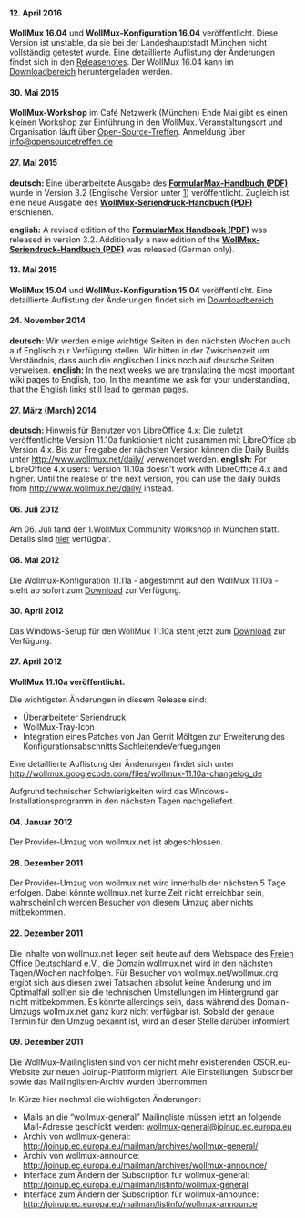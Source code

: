 
#### 12. April 2016

**WollMux 16.04** und **WollMux-Konfiguration 16.04** veröffentlicht.
Diese Version ist unstable, da sie bei der Landeshauptstadt München
nicht vollständig getestet wurde.
Eine detaillierte Auflistung der Änderungen findet sich in den [
Releasenotes](Releasenotes_16.04.md "wikilink").
Der WollMux 16.04 kann im [Downloadbereich](Download.md "wikilink")
heruntergeladen werden.

#### 30. Mai 2015

**WollMux-Workshop** im Café Netzwerk (München)
Ende Mai gibt es einen kleinen Workshop zur Einführung in den WollMux.
Veranstaltungsort und Organisation läuft über
[Open-Source-Treffen](http://www.opensourcetreffen.de).
Anmeldung über info@opensourcetreffen.de

#### 27. Mai 2015

**deutsch:**
Eine überarbeitete Ausgabe des **[FormularMax-Handbuch
(PDF)](http://www.wollmux.net/files/FormularMax_Handbuch.pdf)** wurde in
Version 3.2 (Englische Version unter
[1](http://www.wollmux.net/files/FormularMax_Handbook_english.pdf))
veröffentlicht.
Zugleich ist eine neue Ausgabe des **[WollMux-Seriendruck-Handbuch
(PDF)](http://www.wollmux.net/files/WollMux_Seriendruck.pdf)**
erschienen.

**english:**
A revised edition of the **[FormularMax Handbook
(PDF)](http://www.wollmux.net/files/FormularMax_Handbook_english.pdf)**
was released in version 3.2.
Additionally a new edition of the **[WollMux-Seriendruck-Handbuch
(PDF)](http://www.wollmux.net/files/WollMux_Seriendruck.pdf)** was
released (German only).

#### 13. Mai 2015

**WollMux 15.04** und **WollMux-Konfiguration 15.04** veröffentlicht.
Eine detaillierte Auflistung der Änderungen findet sich im
[Downloadbereich](Download.md "wikilink")

#### 24. November 2014

**deutsch:**
Wir werden einige wichtige Seiten in den nächsten Wochen auch auf
Englisch zur Verfügung stellen. Wir bitten in der Zwischenzeit um
Verständnis, dass auch die englischen Links noch auf deutsche Seiten
verweisen.
**english:**
In the next weeks we are translating the most important wiki pages to
English, too. In the meantime we ask for your understanding, that the
English links still lead to german pages.

#### 27. März (March) 2014

**deutsch:**
Hinweis für Benutzer von LibreOffice 4.x: Die zuletzt veröffentlichte
Version 11.10a funktioniert nicht zusammen mit LibreOffice ab Version
4.x. Bis zur Freigabe der nächsten Version können die Daily Builds unter
<http://www.wollmux.net/daily/> verwendet werden.
**english:**
For LibreOffice 4.x users: Version 11.10a doesn't work with LibreOffice
4.x and higher. Until the realese of the next version, you can use the
daily builds from <http://www.wollmux.net/daily/> instead.

#### 06. Juli 2012

Am 06. Juli fand der 1.WollMux Community Workshop in München statt.
Details sind [ hier](1._WollMux_Community_Workshop.md "wikilink")
verfügbar.

#### 08. Mai 2012

Die Wollmux-Konfiguration 11.11a - abgestimmt auf den WollMux 11.10a -
steht ab sofort zum [Download](Download.md "wikilink") zur Verfügung.

#### 30. April 2012

Das Windows-Setup für den WollMux 11.10a steht jetzt zum
[Download](Download.md "wikilink") zur Verfügung.

#### 27. April 2012

**WollMux 11.10a veröffentlicht.**

Die wichtigsten Änderungen in diesem Release sind:

-   Überarbeiteter Seriendruck
-   WollMux-Tray-Icon
-   Integration eines Patches von Jan Gerrit Möltgen zur Erweiterung des
    Konfigurationsabschnitts SachleitendeVerfuegungen

Eine detaillierte Auflistung der Änderungen findet sich unter
<http://wollmux.googlecode.com/files/wollmux-11.10a-changelog_de>

Aufgrund technischer Schwierigkeiten wird das
Windows-Installationsprogramm in den nächsten Tagen nachgeliefert.

#### 04. Januar 2012

Der Provider-Umzug von wollmux.net ist abgeschlossen.

#### 28. Dezember 2011

Der Provider-Umzug von wollmux.net wird innerhalb der nächsten 5 Tage
erfolgen. Dabei könnte wollmux.net kurze Zeit nicht erreichbar sein,
wahrscheinlich werden Besucher von diesem Umzug aber nichts mitbekommen.

#### 22. Dezember 2011

Die Inhalte von wollmux.net liegen seit heute auf dem Webspace des
[Freien Office Deutschland e.V.](http://www.frodev.org/), die Domain
wollmux.net wird in den nächsten Tagen/Wochen nachfolgen. Für Besucher
von wollmux.net/wollmux.org ergibt sich aus diesen zwei Tatsachen
absolut keine Änderung und im Optimalfall sollten sie die technischen
Umstellungen im Hintergrund gar nicht mitbekommen. Es könnte allerdings
sein, dass während des Domain-Umzugs wollmux.net ganz kurz nicht
verfügbar ist. Sobald der genaue Termin für den Umzug bekannt ist, wird
an dieser Stelle darüber informiert.

#### 09. Dezember 2011

Die WollMux-Mailinglisten sind von der nicht mehr existierenden
OSOR.eu-Website zur neuen Joinup-Plattform migriert. Alle Einstellungen,
Subscriber sowie das Mailinglisten-Archiv wurden übernommen.

In Kürze hier nochmal die wichtigsten Änderungen:

-   Mails an die “wollmux-general” Mailingliste müssen jetzt an folgende
    Mail-Adresse geschickt werden: wollmux-general@joinup.ec.europa.eu
-   Archiv von wollmux-general:
    <http://joinup.ec.europa.eu/mailman/archives/wollmux-general/>
-   Archiv von wollmux-announce:
    <http://joinup.ec.europa.eu/mailman/archives/wollmux-announce/>
-   Interface zum Ändern der Subscription für wollmux-general:
    <http://joinup.ec.europa.eu/mailman/listinfo/wollmux-general>
-   Interface zum Ändern der Subscription für wollmux-announce:
    <http://joinup.ec.europa.eu/mailman/listinfo/wollmux-announce></noinclude>
